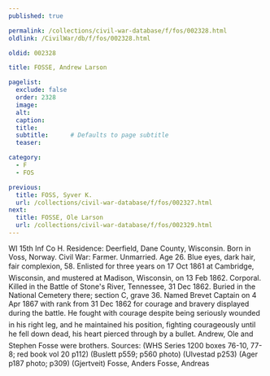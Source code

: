 ```yaml
---
published: true

permalink: /collections/civil-war-database/f/fos/002328.html
oldlink: /CivilWar/db/f/fos/002328.html

oldid: 002328

title: FOSSE, Andrew Larson

pagelist:
  exclude: false
  order: 2328
  image: 
  alt:
  caption:
  title:
  subtitle:      # Defaults to page subtitle
  teaser:

category: 
  - F 
  - FOS

previous:
  title: FOSS, Syver K.
  url: /collections/civil-war-database/f/fos/002327.html  
next:
  title: FOSSE, Ole Larson
  url: /collections/civil-war-database/f/fos/002329.html   
---
```

WI 15th Inf Co H. Residence: Deerfield, Dane County, Wisconsin. Born in Voss, Norway. Civil War: Farmer. Unmarried. Age 26. Blue eyes, dark hair, fair complexion, 5&#146;8&#148;. Enlisted for three years on 17 Oct 1861 at Cambridge, Wisconsin, and mustered at Madison, Wisconsin, on 13 Feb 1862. Corporal. Killed in the Battle of Stone&#39;s River, Tennessee, 31 Dec 1862. Buried in the National Cemetery there; section C, grave 36. Named Brevet Captain on 4 Apr 1867 with rank from 31 Dec 1862 for courage and bravery displayed during the battle. &#147;He fought with courage despite being seriously wounded in his right leg, and he maintained his position, fighting courageously until he fell down dead, his heart pierced through by a bullet.&#148; Andrew, Ole and Stephen Fosse were brothers. Sources: (WHS Series 1200 boxes 76-10, 77-8; red book vol 20 p112) (Buslett p559; p560 photo) (Ulvestad p253) (Ager p187 photo; p309) (Gjertveit) &#147;Fosse, Anders&#148; &#147;Fosse, Andreas&#148;